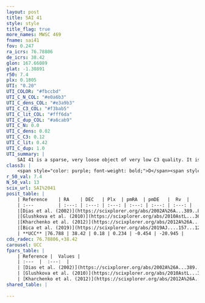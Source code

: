 ```yaml
---
layout: post
title: SAI 41
style: style
title_flag: true
more_names: MWSC 469
fname: sai41
fov: 0.247
ra_icrs: 76.78806
de_icrs: 38.42
glon: 167.66089
glat: -1.30891
r50: 7.4
plx: 0.1805
UTI: "0.20"
UTI_COLOR: "#fbccbd"
UTI_C_N_COL: "#e0a6b3"
UTI_C_dens_COL: "#e3a9b3"
UTI_C_C3_COL: "#f3bab5"
UTI_C_lit_COL: "#fff6da"
UTI_C_dup_COL: "#a6cab9"
UTI_C_N: 0.0
UTI_C_dens: 0.02
UTI_C_C3: 0.12
UTI_C_lit: 0.42
UTI_C_dup: 1.0
UTI_summary: |
    SAI 41 is a sparse, very loose object of very low C3 quality. It is poorly studied in the literature, with no articles listed in the last 6 years.<br><br><span style="color: #99180f; font-weight: bold;">Warning: </span>contains less than 25 stars with <i>P>0.5</i> estimated.
class3: |
    <span style="color: purple; font-weight: bold;">D</span><span style="color: red; font-weight: bold;">C</span>
r_50_val: 7.4
N_50_val: 13
scix_url: SAI%2041
posit_table: |
    | Reference    | RA    | DEC   | Plx  | pmRA  | pmDE   |  Rv  |
    | :---         | :---: | :---: | :---: | :---: | :---: | :---: |
    |[Dias et al. (2002)](https://scixplorer.org/abs/2002A%26A...389..871D) | 76.771 | 38.418 | -- | -2.68 | -2.17 | -- |
    |[Glushkova et al. (2010)](https://scixplorer.org/abs/2010AstL...36...75G) | 76.772 | 38.418 | -- | -- | -- | -- |
    |[Kharchenko et al. (2012)](https://scixplorer.org/abs/2012A%26A...543A.156K) | 76.815 | 38.41 | -- | -2.68 | -2.17 | -- |
    |[Bica et al. (2019)](https://scixplorer.org/abs/2019AJ....157...12B) | 76.776 | 38.421 | -- | -- | -- | -- |
    | **UCC** |76.788 | 38.42 | 0.18 | 0.234 | -0.454 | -20.945 | 
cds_radec: 76.78806,+38.42
carousel: UCC
fpars_table: |
    | Reference |  Values |
    | :---  |  :---:  |
    | [Dias et al. (2002)](https://scixplorer.org/abs/2002A%26A...389..871D) | `E(B-V)=0.51, Dist=5200.0, Age=9.3` |
    | [Glushkova et al. (2010)](https://scixplorer.org/abs/2010AstL...36...75G) | `E(B-V)=0.51, Dm=13.58, Age=9.3` |
    | [Kharchenko et al. (2012)](https://scixplorer.org/abs/2012A%26A...543A.156K) | `e_bv=0.458, distance=3720, log_age=9.5` |
shared_table: |
    
---
```

